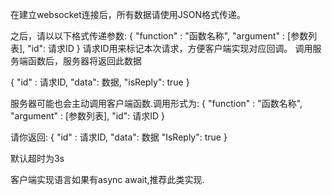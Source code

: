 在建立websocket连接后，所有数据请使用JSON格式传递。

之后，请以以下格式传递参数:
{
"function" : "函数名称",
"argument" : [参数列表],
"id": 请求ID } 请求ID用来标记本次请求，方便客户端实现对应回调。 调用服务端函数后，服务器将返回此数据

{
"id" : 请求ID,
"data": 数据,
"isReply": true }

服务器可能也会主动调用客户端函数.调用形式为:
{
"function" : "函数名称",
"argument" : [参数列表],
"id": 请求ID }

请你返回:
{
"id" : 请求ID,
"data": 数据
"IsReply": true }

默认超时为3s

客户端实现语言如果有async await,推荐此类实现.